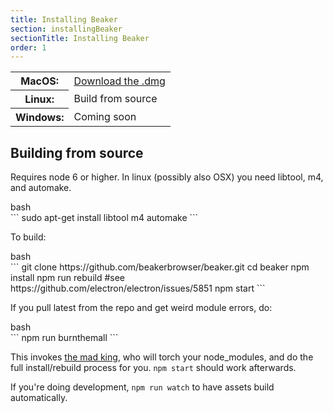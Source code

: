 ```yaml
---
title: Installing Beaker
section: installingBeaker
sectionTitle: Installing Beaker
order: 1
---
```


<table class="install-options basic-table">
  <tr>
    <th>MacOS:</th>
    <td>
      <i class="fa fa-apple"></i>
      <a href="https://download.beakerbrowser.net/download/latest/osx">Download the .dmg</a>
    </td>
  </tr>
  <tr>
    <th>Linux:</th>
    <td>
      <i class="fa fa-linux"></i>
      Build from source
    </td>
  </tr>
  <tr>
    <th>Windows:</th>
    <td>
      <i class="fa fa-windows"></i>
      Coming soon
    </td>
  </tr>
</table>

## Building from source

Requires node 6 or higher.
In linux (possibly also OSX) you need libtool, m4, and automake.

<figcaption class="code">bash</figcaption>
```
sudo apt-get install libtool m4 automake
```

To build:

<figcaption class="code">bash</figcaption>
```
git clone https://github.com/beakerbrowser/beaker.git
cd beaker
npm install
npm run rebuild #see https://github.com/electron/electron/issues/5851
npm start
```

If you pull latest from the repo and get weird module errors, do:

<figcaption class="code">bash</figcaption>
```
npm run burnthemall
```

This invokes [the mad king](http://nerdist.com/wp-content/uploads/2016/05/the-mad-king-game-of-thrones.jpg), who will torch your node_modules, and do the full install/rebuild process for you.
`npm start` should work afterwards.

If you're doing development, `npm run watch` to have assets build automatically.

